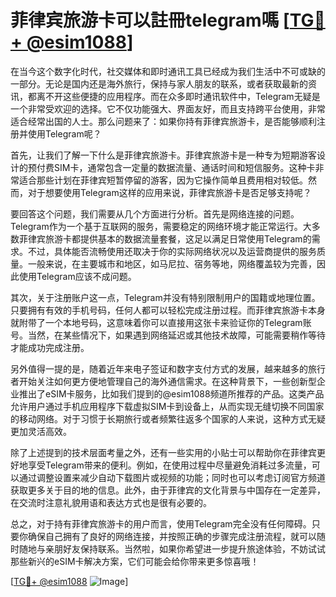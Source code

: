 # 菲律宾旅游卡可以註冊telegram嗎 [[TG💪+ @esim1088](https://t.me/s/esim1088)]

在当今这个数字化时代，社交媒体和即时通讯工具已经成为我们生活中不可或缺的一部分。无论是国内还是海外旅行，保持与家人朋友的联系，或者获取最新的资讯，都离不开这些便捷的应用程序。而在众多即时通讯软件中，Telegram无疑是一个非常受欢迎的选择。它不仅功能强大、界面友好，而且支持跨平台使用，非常适合经常出国的人士。那么问题来了：如果你持有菲律宾旅游卡，是否能够顺利注册并使用Telegram呢？

首先，让我们了解一下什么是菲律宾旅游卡。菲律宾旅游卡是一种专为短期游客设计的预付费SIM卡，通常包含一定量的数据流量、通话时间和短信服务。这种卡非常适合那些计划在菲律宾短暂停留的游客，因为它操作简单且费用相对较低。然而，对于想要使用Telegram这样的应用来说，菲律宾旅游卡是否足够支持呢？

要回答这个问题，我们需要从几个方面进行分析。首先是网络连接的问题。Telegram作为一个基于互联网的服务，需要稳定的网络环境才能正常运行。大多数菲律宾旅游卡都提供基本的数据流量套餐，这足以满足日常使用Telegram的需求。不过，具体能否流畅使用还取决于你的实际网络状况以及运营商提供的服务质量。一般来说，在主要城市和地区，如马尼拉、宿务等地，网络覆盖较为完善，因此使用Telegram应该不成问题。

其次，关于注册账户这一点，Telegram并没有特别限制用户的国籍或地理位置。只要拥有有效的手机号码，任何人都可以轻松完成注册过程。而菲律宾旅游卡本身就附带了一个本地号码，这意味着你可以直接用这张卡来验证你的Telegram账号。当然，在某些情况下，如果遇到网络延迟或其他技术故障，可能需要稍作等待才能成功完成注册。

另外值得一提的是，随着近年来电子签证和数字支付方式的发展，越来越多的旅行者开始关注如何更方便地管理自己的海外通信需求。在这种背景下，一些创新型企业推出了eSIM卡服务，比如我们提到的@esim1088频道所推荐的产品。这类产品允许用户通过手机应用程序下载虚拟SIM卡到设备上，从而实现无缝切换不同国家的移动网络。对于习惯于长期旅行或者频繁往返多个国家的人来说，这种方式无疑更加灵活高效。

除了上述提到的技术层面考量之外，还有一些实用的小贴士可以帮助你在菲律宾更好地享受Telegram带来的便利。例如，在使用过程中尽量避免消耗过多流量，可以通过调整设置来减少自动下载图片或视频的功能；同时也可以考虑订阅官方频道获取更多关于目的地的信息。此外，由于菲律宾的文化背景与中国存在一定差异，在交流时注意礼貌用语和表达方式也是很有必要的。

总之，对于持有菲律宾旅游卡的用户而言，使用Telegram完全没有任何障碍。只要你确保自己拥有了良好的网络连接，并按照正确的步骤完成注册流程，就可以随时随地与亲朋好友保持联系。当然啦，如果你希望进一步提升旅途体验，不妨试试那些新兴的eSIM卡解决方案，它们可能会给你带来更多惊喜哦！

[[TG💪+ @esim1088](https://t.me/s/esim1088) ![Image](https://i.postimg.cc/4NQfJmqS/Snipaste-2025-05-13-00-14-12.png)]
